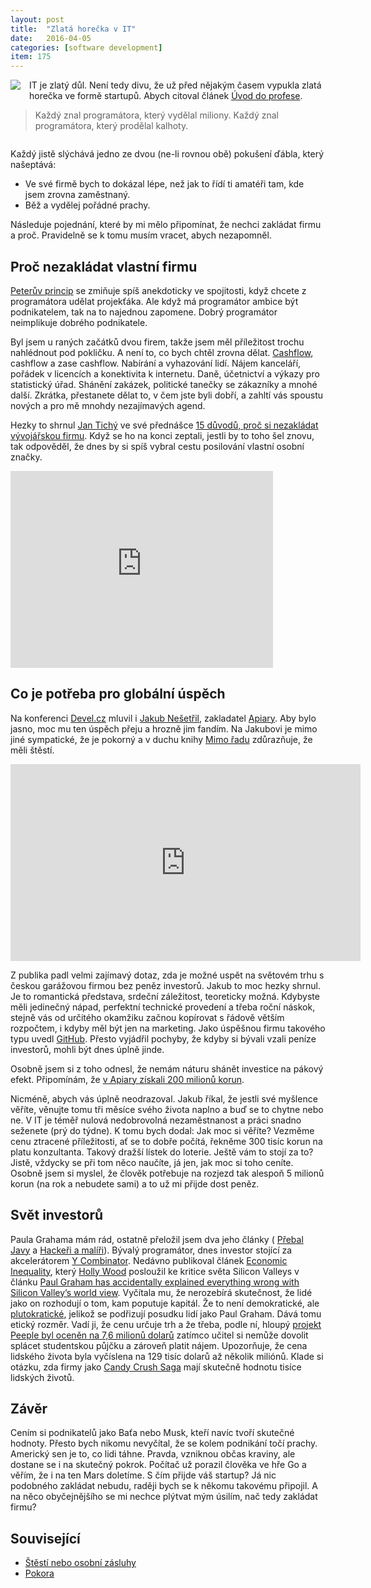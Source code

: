 ```yaml
---
layout: post
title:  "Zlatá horečka v IT"
date:   2016-04-05
categories: [software development]
item: 175
---
```

<div style="float: left; margin: 0 1em 1em 0; text-align: center;"><a href="https://en.wikipedia.org/wiki/File:California_Clipper_500.jpg"><img src="https://upload.wikimedia.org/wikipedia/commons/thumb/0/0d/California_Clipper_500.jpg/320px-California_Clipper_500.jpg"></a></div>
IT je zlatý důl. Není tedy divu, že už před nějakým časem vypukla zlatá horečka ve formě startupů. Abych citoval článek <a 
href="/item/174">Úvod do profese</a>.

> Každý znal programátora, který vydělal miliony. Každý znal programátora, který prodělal kalhoty.

<div style="clear:both"></div>

Každý jistě slýchává jedno ze dvou (ne-li rovnou obě) pokušení ďábla, který našeptává:

* Ve své firmě bych to dokázal lépe, než jak to řídí ti amatéři tam, kde jsem zrovna zaměstnaný.
* Běž a vydělej pořádné prachy.

Následuje pojednání, které by mi mělo připomínat, že nechci zakládat firmu a proč. Pravidelně se k tomu musím vracet, abych nezapomněl.
<!--more-->

Proč nezakládat vlastní firmu
------

<a href="https://cs.wikipedia.org/wiki/Peter%C5%AFv_princip">Peterův princip</a> se zmiňuje spíš anekdoticky ve spojitosti, když chcete z programátora udělat projekťáka. Ale když má programátor ambice být podnikatelem, tak na to najednou zapomene. Dobrý programátor neimplikuje dobrého podnikatele.

Byl jsem u raných začátků dvou firem, takže jsem měl příležitost trochu nahlédnout pod pokličku. A není to, co bych chtěl zrovna dělat. <a href="https://cs.wikipedia.org/wiki/Peněžní_tok">Cashflow</a>, cashflow a zase cashflow. Nabírání a vyhazování lidí. Nájem kanceláří, pořádek v licencích a konektivita k internetu. Daně, účetnictví a výkazy pro statistický úřad. Shánění zakázek, politické tanečky se zákazníky a mnohé další. Zkrátka, přestanete dělat to, v čem jste byli dobří, a zahltí vás spoustu nových a pro mě mnohdy nezajímavých agend.

Hezky to shrnul <a href="https://twitter.com/jantichy">Jan Tichý</a> ve své přednášce <a href="https://www.youtube.com/watch?v=eh7YQwX1-b0">15 důvodů, proč si nezakládat vývojářskou firmu</a>.
Když se ho na konci zeptali, jestli by to toho šel znovu, tak odpověděl, že dnes by si spíš vybral cestu posilování vlastní osobní značky.
<iframe width="420" height="315" src="https://www.youtube.com/embed/eh7YQwX1-b0" frameborder="0" allowfullscreen></iframe>

Co je potřeba pro globální úspěch
------

Na konferenci <a href="http://devel.cz/konference/2016">Devel.cz</a> mluvil i <a href="https://twitter.com/jakubnesetril">Jakub Nešetřil</a>, zakladatel <a href="https://apiary.io/">Apiary</a>. Aby bylo jasno, moc mu ten úspěch přeju a hrozně jim fandím. Na Jakubovi je mimo jiné sympatické, že je pokorný a v duchu knihy <a href="https://www.goodreads.com/review/show/904560164?book_show_action=false">Mimo řadu</a> zdůrazňuje, že měli štěstí.

<iframe width="560" height="315" src="https://www.youtube.com/embed/1CtFGHyPFIE" frameborder="0" allowfullscreen></iframe>

Z publika padl velmi zajímavý dotaz, zda je možné uspět na světovém trhu s českou garážovou firmou bez peněz investorů. Jakub to moc hezky shrnul. Je to romantická představa, srdeční záležitost, teoreticky možná. Kdybyste měli jedinečný nápad, perfektní technické provedení a třeba roční náskok, stejně vás od určitého okamžiku začnou kopírovat s řádově větším rozpočtem, i kdyby měl být jen na marketing. Jako úspěšnou firmu takového typu uvedl <a href="http://www.github.com">GitHub</a>. Přesto vyjádřil pochyby, že kdyby si bývali vzali peníze investorů, mohli být dnes úplně jinde.

Osobně jsem si z toho odnesl, že nemám náturu shánět investice na pákový efekt. Připomínám, že <a href="http://archiv.ihned.cz/c1-64475660-dalsi-cesi-boduji-v-silicon-valley-puvodem-prazska-firma-apiary-ziskala-od-investoru-170-milionu-korun">v Apiary získali 200 milionů korun</a>.

Nicméně, abych vás úplně neodrazoval. Jakub říkal, že jestli své myšlence věříte, věnujte tomu tři měsíce svého života naplno a buď se to chytne nebo ne. V IT je téměř nulová nedobrovolná nezaměstnanost a práci snadno seženete (prý do týdne). K tomu bych dodal: Jak moc si věříte? Vezměme cenu ztracené příležitosti, ať se to dobře počítá, řekněme 300 tisíc korun na platu konzultanta. Takový dražší lístek do loterie. Ještě vám to stojí za to? Jistě, vždycky se při tom něco naučíte, já jen, jak moc si toho ceníte. Osobně jsem si myslel, že člověk potřebuje na rozjezd tak alespoň 5 milionů korun (na rok a nebudete sami) a to už mi přijde dost peněz.

Svět investorů
------
Paula Grahama mám rád, ostatně přeložil jsem dva jeho články ( <a href="/item/131">Přebal Javy</a> a <a href="/item/135">Hackeři a malíři</a>). Bývalý programátor, dnes investor stojící za akcelerátorem <a href="https://en.wikipedia.org/wiki/Y_Combinator_%28company%29">Y Combinator</a>. Nedávno publikoval článek <a href="http://www.paulgraham.com/ineq.html">Economic Inequality</a>, který <a href="https://twitter.com/girlziplocked">Holly Wood</a> posloužil ke kritice světa Silicon Valleys v článku <a href="http://qz.com/586563/paul-graham-just-accidentally-explained-everything-wrong-with-silicon-valleys-world-view/">Paul Graham has accidentally explained everything wrong with Silicon Valley’s world view</a>. Vyčítala mu, že nerozebírá skutečnost, že lidé jako on rozhodují o tom, kam poputuje kapitál. Že to není demokratické, ale <a href="https://cs.wikipedia.org/wiki/Plutokracie">plutokratické</a>, jelikož se podřizují posudku lidí jako Paul Graham. Dává tomu etický rozměr. Vadí ji, že cenu určuje trh a že třeba, podle ní, hloupý <a href="http://www.businessinsider.com/peeple-yelp-for-people-app-2015-10?r=UK&IR=T">projekt Peeple byl oceněn na 7,6 milionů dolarů</a> zatímco učitel si nemůže dovolit splácet studentskou půjčku a zároveň platit nájem. Upozorňuje, že cena lidského života byla vyčíslena na 129 tisíc dolarů až několik miliónů. Klade si otázku, zda firmy jako <a href="https://en.wikipedia.org/wiki/Candy_Crush_Saga">Candy Crush Saga</a> mají skutečně hodnotu tisíce lidských životů.

Závěr
------

Cením si podnikatelů jako Baťa nebo Musk, kteří navíc tvoří skutečné hodnoty. Přesto bych nikomu nevyčítal, že se kolem podnikání točí prachy. Americký sen je to, co lidi táhne. Pravda, vzniknou občas kraviny, ale dostane se i na skutečný pokrok. Počítač už porazil člověka ve hře Go a věřím, že i na ten Mars doletíme. S čím přijde váš startup? Já nic podobného zakládat nebudu, raději bych se k někomu takovému připojil. A na něco obyčejnějšího se mi nechce plýtvat mým úsilím, nač tedy zakládat firmu?

Související
------

* <a href="/item/151">Štěstí nebo osobní zásluhy</a>
* <a href="/item/130">Pokora</a>